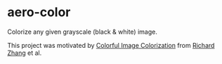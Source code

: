 # aero-color
Colorize any given grayscale (black & white) image.

This project was motivated by [Colorful Image Colorization](http://richzhang.github.io/colorization/) from [Richard Zhang](https://richzhang.github.io/) et al.
